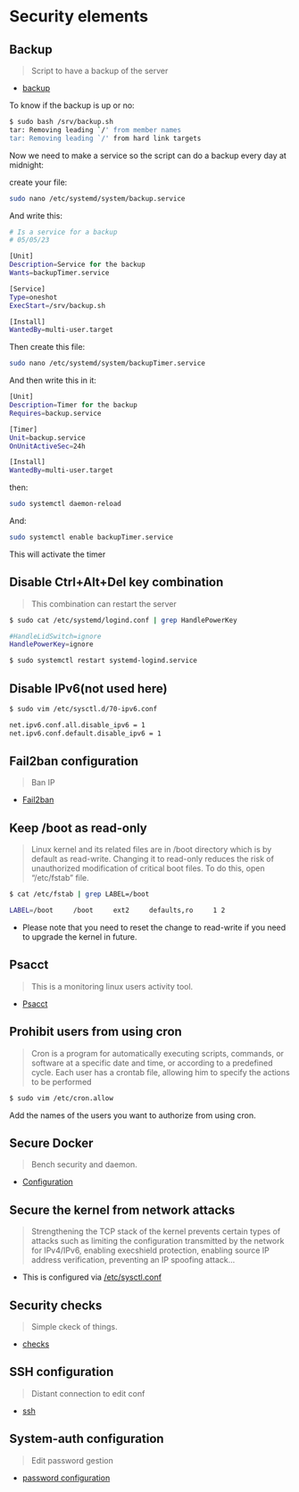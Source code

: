 # Security elements

## Backup

> Script to have a backup of the server

- [backup](/security/backup/backup.sh)

To know if the backup is up or no:

```bash
$ sudo bash /srv/backup.sh
tar: Removing leading `/' from member names
tar: Removing leading `/' from hard link targets
```

Now we need to make a service so the script can do a backup every day at midnight:

create your file:
```bash
sudo nano /etc/systemd/system/backup.service
```
And write this:
```bash
# Is a service for a backup
# 05/05/23

[Unit]
Description=Service for the backup
Wants=backupTimer.service

[Service]
Type=oneshot
ExecStart=/srv/backup.sh

[Install]
WantedBy=multi-user.target
```
Then create this file:
```bash
sudo nano /etc/systemd/system/backupTimer.service
```
And then write this in it:
```bash
[Unit]
Description=Timer for the backup
Requires=backup.service

[Timer]
Unit=backup.service
OnUnitActiveSec=24h

[Install]
WantedBy=multi-user.target
```
then:
```bash
sudo systemctl daemon-reload
```
And:
```bash
sudo systemctl enable backupTimer.service
```
This will activate the timer

## Disable Ctrl+Alt+Del key combination

> This combination can restart the server

```bash
$ sudo cat /etc/systemd/logind.conf | grep HandlePowerKey

#HandleLidSwitch=ignore
HandlePowerKey=ignore
```
```bash
$ sudo systemctl restart systemd-logind.service
```

## Disable IPv6(not used here)

```bash
$ sudo vim /etc/sysctl.d/70-ipv6.conf

net.ipv6.conf.all.disable_ipv6 = 1
net.ipv6.conf.default.disable_ipv6 = 1
```

## Fail2ban configuration

> Ban IP 

- [Fail2ban](/security/markdown/fail2ban/fail2ban.md)


## Keep /boot as read-only

> Linux kernel and its related files are in /boot directory which is by default as read-write. Changing it to read-only reduces the risk of unauthorized modification of critical boot files. To do this, open “/etc/fstab” file.

```bash
$ cat /etc/fstab | grep LABEL=/boot

LABEL=/boot     /boot     ext2     defaults,ro     1 2
```
- Please note that you need to reset the change to read-write if you need to upgrade the kernel in future.

## Psacct

> This is a monitoring linux users activity tool.

- [Psacct](/security/markdown/psacct.md)

## Prohibit users from using cron

> Cron is a program for automatically executing scripts, commands, or software at a specific date and time, or according to a predefined cycle. Each user has a crontab file, allowing him to specify the actions to be performed

```bash
$ sudo vim /etc/cron.allow 
```

Add the names of the users you want to authorize from using cron.


## Secure Docker

> Bench security and daemon.

- [Configuration](/security/markdown/secu-docker.md)


## Secure the kernel from network attacks

> Strengthening the TCP stack of the kernel prevents certain types of attacks such as limiting the configuration transmitted by the network for IPv4/IPv6, enabling execshield protection, enabling source IP address verification, preventing an IP spoofing attack...

- This is configured via [/etc/sysctl.conf](/security/native_conf/etc/sysctl.conf)

## Security checks

> Simple ckeck of things.

- [checks](/security/markdown/checks.md)

## SSH configuration

> Distant connection to edit conf

- [ssh](/security/markdown/ssh.md)

## System-auth configuration

> Edit password gestion

- [password configuration](/security/markdown/passwd.md)
